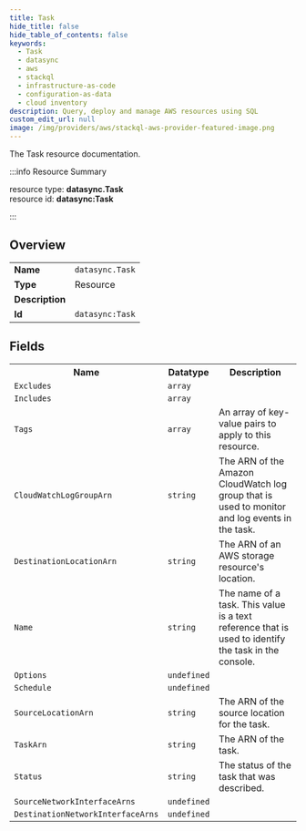 ```yaml
---
title: Task
hide_title: false
hide_table_of_contents: false
keywords:
  - Task
  - datasync
  - aws
  - stackql
  - infrastructure-as-code
  - configuration-as-data
  - cloud inventory
description: Query, deploy and manage AWS resources using SQL
custom_edit_url: null
image: /img/providers/aws/stackql-aws-provider-featured-image.png
---
```

The Task resource documentation.

:::info Resource Summary

<div class="row">
<div class="providerDocColumn">
<span>resource type:&nbsp;<b>datasync.Task</b></span><br />
<span>resource id:&nbsp;<b>datasync:Task</b></span><br />
</div>
</div>

:::

## Overview
<table><tbody>
<tr><td><b>Name</b></td><td><code>datasync.Task</code></td></tr>
<tr><td><b>Type</b></td><td>Resource</td></tr>
<tr><td><b>Description</b></td><td></td></tr>
<tr><td><b>Id</b></td><td><code>datasync:Task</code></td></tr>
</tbody></table>

## Fields
<table><tbody>
<tr><th>Name</th><th>Datatype</th><th>Description</th></tr>
<tr><td><code>Excludes</code></td><td><code>array</code></td><td></td></tr><tr><td><code>Includes</code></td><td><code>array</code></td><td></td></tr><tr><td><code>Tags</code></td><td><code>array</code></td><td>An array of key-value pairs to apply to this resource.</td></tr><tr><td><code>CloudWatchLogGroupArn</code></td><td><code>string</code></td><td>The ARN of the Amazon CloudWatch log group that is used to monitor and log events in the task.</td></tr><tr><td><code>DestinationLocationArn</code></td><td><code>string</code></td><td>The ARN of an AWS storage resource's location.</td></tr><tr><td><code>Name</code></td><td><code>string</code></td><td>The name of a task. This value is a text reference that is used to identify the task in the console.</td></tr><tr><td><code>Options</code></td><td><code>undefined</code></td><td></td></tr><tr><td><code>Schedule</code></td><td><code>undefined</code></td><td></td></tr><tr><td><code>SourceLocationArn</code></td><td><code>string</code></td><td>The ARN of the source location for the task.</td></tr><tr><td><code>TaskArn</code></td><td><code>string</code></td><td>The ARN of the task.</td></tr><tr><td><code>Status</code></td><td><code>string</code></td><td>The status of the task that was described.</td></tr><tr><td><code>SourceNetworkInterfaceArns</code></td><td><code>undefined</code></td><td></td></tr><tr><td><code>DestinationNetworkInterfaceArns</code></td><td><code>undefined</code></td><td></td></tr>
</tbody></table>